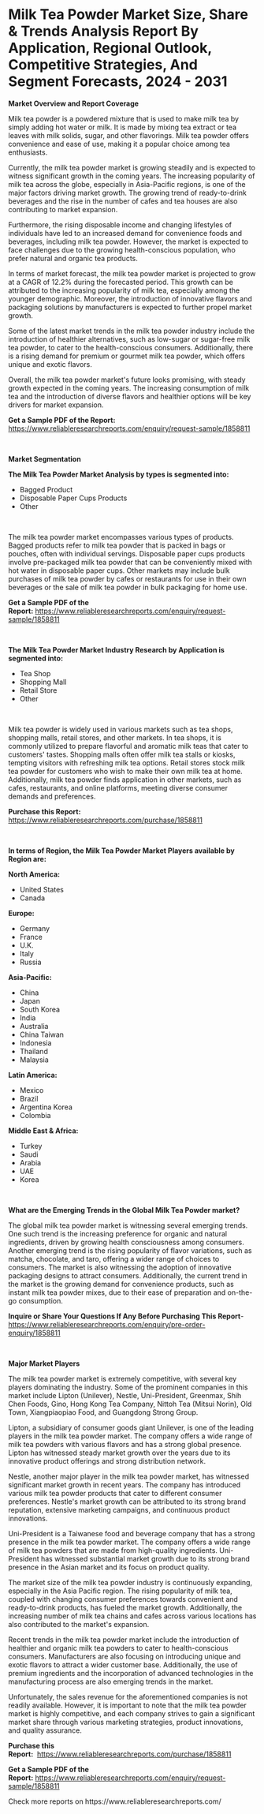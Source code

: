 <p><h1>Milk Tea Powder Market Size, Share & Trends Analysis Report By Application, Regional Outlook, Competitive Strategies, And Segment Forecasts, 2024 - 2031</h1></p><p><strong>Market Overview and Report Coverage</strong></p>
<p><p>Milk tea powder is a powdered mixture that is used to make milk tea by simply adding hot water or milk. It is made by mixing tea extract or tea leaves with milk solids, sugar, and other flavorings. Milk tea powder offers convenience and ease of use, making it a popular choice among tea enthusiasts.</p><p>Currently, the milk tea powder market is growing steadily and is expected to witness significant growth in the coming years. The increasing popularity of milk tea across the globe, especially in Asia-Pacific regions, is one of the major factors driving market growth. The growing trend of ready-to-drink beverages and the rise in the number of cafes and tea houses are also contributing to market expansion.</p><p>Furthermore, the rising disposable income and changing lifestyles of individuals have led to an increased demand for convenience foods and beverages, including milk tea powder. However, the market is expected to face challenges due to the growing health-conscious population, who prefer natural and organic tea products.</p><p>In terms of market forecast, the milk tea powder market is projected to grow at a CAGR of 12.2% during the forecasted period. This growth can be attributed to the increasing popularity of milk tea, especially among the younger demographic. Moreover, the introduction of innovative flavors and packaging solutions by manufacturers is expected to further propel market growth.</p><p>Some of the latest market trends in the milk tea powder industry include the introduction of healthier alternatives, such as low-sugar or sugar-free milk tea powder, to cater to the health-conscious consumers. Additionally, there is a rising demand for premium or gourmet milk tea powder, which offers unique and exotic flavors.</p><p>Overall, the milk tea powder market's future looks promising, with steady growth expected in the coming years. The increasing consumption of milk tea and the introduction of diverse flavors and healthier options will be key drivers for market expansion.</p></p>
<p><strong>Get a Sample PDF of the Report:</strong> <a href="https://www.reliableresearchreports.com/enquiry/request-sample/1858811">https://www.reliableresearchreports.com/enquiry/request-sample/1858811</a></p>
<p>&nbsp;</p>
<p><strong>Market Segmentation</strong></p>
<p><strong>The Milk Tea Powder Market Analysis by types is segmented into:</strong></p>
<p><ul><li>Bagged Product</li><li>Disposable Paper Cups Products</li><li>Other</li></ul></p>
<p>&nbsp;</p>
<p><p>The milk tea powder market encompasses various types of products. Bagged products refer to milk tea powder that is packed in bags or pouches, often with individual servings. Disposable paper cups products involve pre-packaged milk tea powder that can be conveniently mixed with hot water in disposable paper cups. Other markets may include bulk purchases of milk tea powder by cafes or restaurants for use in their own beverages or the sale of milk tea powder in bulk packaging for home use.</p></p>
<p><strong>Get a Sample PDF of the Report:</strong>&nbsp;<a href="https://www.reliableresearchreports.com/enquiry/request-sample/1858811">https://www.reliableresearchreports.com/enquiry/request-sample/1858811</a></p>
<p>&nbsp;</p>
<p><strong>The Milk Tea Powder Market Industry Research by Application is segmented into:</strong></p>
<p><ul><li>Tea Shop</li><li>Shopping Mall</li><li>Retail Store</li><li>Other</li></ul></p>
<p>&nbsp;</p>
<p><p>Milk tea powder is widely used in various markets such as tea shops, shopping malls, retail stores, and other markets. In tea shops, it is commonly utilized to prepare flavorful and aromatic milk teas that cater to customers' tastes. Shopping malls often offer milk tea stalls or kiosks, tempting visitors with refreshing milk tea options. Retail stores stock milk tea powder for customers who wish to make their own milk tea at home. Additionally, milk tea powder finds application in other markets, such as cafes, restaurants, and online platforms, meeting diverse consumer demands and preferences.</p></p>
<p><strong>Purchase this Report:</strong>&nbsp; <a href="https://www.reliableresearchreports.com/purchase/1858811">https://www.reliableresearchreports.com/purchase/1858811</a></p>
<p>&nbsp;</p>
<p><strong>In terms of Region, the Milk Tea Powder Market Players available by Region are:</strong></p>
<p>
    <p> <strong> North America: </strong>
        <ul>
            <li>United States</li>
            <li>Canada</li>
        </ul>
        </p> 
    <p> <strong> Europe: </strong>
        <ul>
            <li>Germany</li>
            <li>France</li>
            <li>U.K.</li>
            <li>Italy</li>
            <li>Russia</li>
        </ul>
        </p> 
    <p> <strong> Asia-Pacific: </strong>
        <ul>
            <li>China</li>
            <li>Japan</li>
            <li>South Korea</li>
            <li>India</li>
            <li>Australia</li>
            <li>China Taiwan</li>
            <li>Indonesia</li>
            <li>Thailand</li>
            <li>Malaysia</li>
        </ul>
        </p> 
    <p> <strong> Latin America: </strong>
        <ul>
            <li>Mexico</li>
            <li>Brazil</li>
            <li>Argentina Korea</li>
            <li>Colombia</li>
        </ul>
        </p> 
    <p> <strong> Middle East & Africa: </strong>
        <ul>
            <li>Turkey</li>
            <li>Saudi</li>
            <li>Arabia</li>
            <li>UAE</li>
            <li>Korea</li>
        </ul>
    </p>
    </p>
<p>&nbsp;</p>
<p><strong>What are the Emerging Trends in the Global Milk Tea Powder market?</strong></p>
<p><p>The global milk tea powder market is witnessing several emerging trends. One such trend is the increasing preference for organic and natural ingredients, driven by growing health consciousness among consumers. Another emerging trend is the rising popularity of flavor variations, such as matcha, chocolate, and taro, offering a wider range of choices to consumers. The market is also witnessing the adoption of innovative packaging designs to attract consumers. Additionally, the current trend in the market is the growing demand for convenience products, such as instant milk tea powder mixes, due to their ease of preparation and on-the-go consumption.</p></p>
<p><strong>Inquire or Share Your Questions If Any Before Purchasing This Report</strong>- <a href="https://www.reliableresearchreports.com/enquiry/pre-order-enquiry/1858811">https://www.reliableresearchreports.com/enquiry/pre-order-enquiry/1858811</a></p>
<p>&nbsp;</p>
<p><strong>Major Market Players</strong></p>
<p><p>The milk tea powder market is extremely competitive, with several key players dominating the industry. Some of the prominent companies in this market include Lipton (Unilever), Nestle, Uni-President, Greenmax, Shih Chen Foods, Gino, Hong Kong Tea Company, Nittoh Tea (Mitsui Norin), Old Town, Xiangpiaopiao Food, and Guangdong Strong Group.</p><p>Lipton, a subsidiary of consumer goods giant Unilever, is one of the leading players in the milk tea powder market. The company offers a wide range of milk tea powders with various flavors and has a strong global presence. Lipton has witnessed steady market growth over the years due to its innovative product offerings and strong distribution network.</p><p>Nestle, another major player in the milk tea powder market, has witnessed significant market growth in recent years. The company has introduced various milk tea powder products that cater to different consumer preferences. Nestle's market growth can be attributed to its strong brand reputation, extensive marketing campaigns, and continuous product innovations.</p><p>Uni-President is a Taiwanese food and beverage company that has a strong presence in the milk tea powder market. The company offers a wide range of milk tea powders that are made from high-quality ingredients. Uni-President has witnessed substantial market growth due to its strong brand presence in the Asian market and its focus on product quality.</p><p>The market size of the milk tea powder industry is continuously expanding, especially in the Asia Pacific region. The rising popularity of milk tea, coupled with changing consumer preferences towards convenient and ready-to-drink products, has fueled the market growth. Additionally, the increasing number of milk tea chains and cafes across various locations has also contributed to the market's expansion.</p><p>Recent trends in the milk tea powder market include the introduction of healthier and organic milk tea powders to cater to health-conscious consumers. Manufacturers are also focusing on introducing unique and exotic flavors to attract a wider customer base. Additionally, the use of premium ingredients and the incorporation of advanced technologies in the manufacturing process are also emerging trends in the market.</p><p>Unfortunately, the sales revenue for the aforementioned companies is not readily available. However, it is important to note that the milk tea powder market is highly competitive, and each company strives to gain a significant market share through various marketing strategies, product innovations, and quality assurance.</p></p>
<p><strong>Purchase this Report:</strong>&nbsp;&nbsp;<a href="https://www.reliableresearchreports.com/purchase/1858811">https://www.reliableresearchreports.com/purchase/1858811</a></p>
<p></p>
<p><strong>Get a Sample PDF of the Report:</strong>&nbsp;<a href="https://www.reliableresearchreports.com/enquiry/request-sample/1858811">https://www.reliableresearchreports.com/enquiry/request-sample/1858811</a></p>
<p>Check more reports on https://www.reliableresearchreports.com/</p>